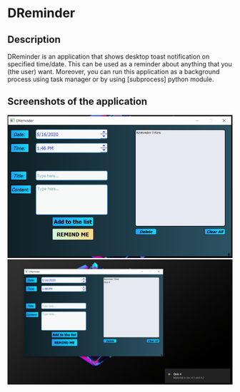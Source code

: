 # DReminder
  
## Description
  DReminder is an application that shows desktop toast notification on specified time/date. This can be used as a reminder
  about anything that you (the user) want. Moreover, you can run this application as a background process using task manager
  or by using [subprocess] python module.
  
## Screenshots of the application
![](Screenshots/1.png)
![](Screenshots/2.png)

